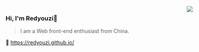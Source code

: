 <img align="right" src="https://github-readme-stats.vercel.app/api?username=redyouzi&show_icons=true&icon_color=805AD5&text_color=718096&bg_color=ffffff&hide_title=true&count_private=true" />

### Hi, I'm Redyouzi👋
>I am a Web front-end enthusiast from China.

🔗 https://redyouzi.github.io/
